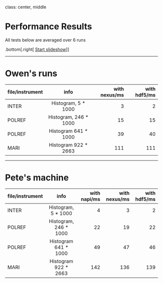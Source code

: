 class: center, middle

# Performance Results

All tests below are averaged over 6 runs

.bottom[.right[
[Start slideshow](https://tripu.github.io/remark/remarkise?url=https://github.com/OwenArnold/hdf5_vs_nexus/blob/master/results/read_results.md)]]

---

# Owen's runs


| file/instrument        | info           | with nexus/ms  | with hdf5/ms
| ------------- |:-------------:| -----:|-----:|
| INTER      | Histogram, 5 * 1000 |3 | 2|
| POLREF      | Histogram, 246 * 1000      |   15 | 15 |
| POLREF | Histogram 641 * 1000   |  39   | 40|
| MARI | Histogram 922 * 2663    |  111   | 111 |

---

# Pete's machine

| file/instrument        | info           | with napi/ms  | with nexus/ms | with hdf5/ms
| ------------- |:----------------------:| -----:| -----:| -----:|
| INTER         | Histogram, 5 * 1000    | 4 |  3  | 2 |
| POLREF        | Histogram, 246 * 1000  |  22  | 19 | 22 |
| POLREF        | Histogram 641 * 1000   |  49  | 47 | 46 |
| MARI          | Histogram 922 * 2663   |  142   | 136 | 139 |
